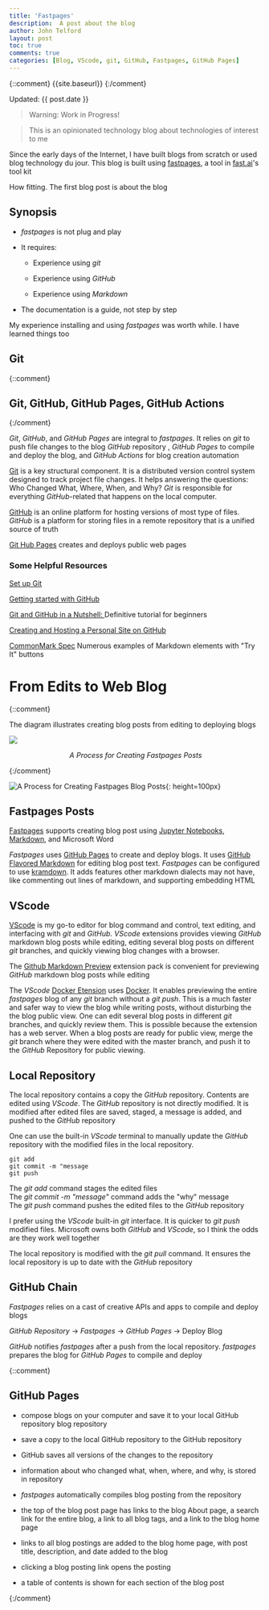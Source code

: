 ```yaml
---
title: 'Fastpages'
description:  A post about the blog 
author: John Telford
layout: post
toc: true
comments: true
categories: [Blog, VScode, git, GitHub, Fastpages, GitHub Pages]
---
```

 
{::comment}
{{site.baseurl}}
{:/comment}

Updated: {{ post.date }}

> Warning: Work in Progress!

> This is an opinionated technology blog about technologies of interest to me

Since the early days of the Internet, I have built  blogs from scratch or used   blog technology du jour. This blog is built using [fastpages](https://fastpages.fast.ai), a tool in [fast.ai](https://www.fast.ai/)'s tool kit

How fitting.  The first blog post is about the blog

## Synopsis

-  *fastpages* is not plug and play

- It requires:

    - Experience using *git*

    - Experience using *GitHub*

    - Experience using *Markdown*

- The documentation is a guide, not step by step

My experience installing and using *fastpages* was worth while. I have learned things too

## Git

{::comment}

## Git, GitHub, GitHub Pages, GitHub Actions

{:/comment}

*Git*, *GitHub*, and *GitHub Pages* are integral to *fastpages*. It relies on *git* to  push file changes to the blog *GitHub*  repository , *GitHub Pages* to compile and deploy the blog, and  *GitHub Actions*  for  blog creation  automation

[Git](https://git-scm.com) is a key structural component. It is a distributed version control system designed to track project file changes. It helps answering the questions: Who Changed What, Where, When, and Why? *Git* is responsible for everything *GitHub*-related that happens  on the local computer.

[GitHub](https://github.com) is an online platform for hosting  versions of most  type of files.  *GitHub* is a platform for storing files in a remote repository that is a unified source of truth

[Git Hub Pages](https://pages.github.com) creates and deploys public web pages 

### Some Helpful Resources

[Set up Git](https://docs.github.com/en/github/getting-started-with-github/set-up-git)

[Getting started with GitHub](https://docs.github.com/en/github/getting-started-with-github)

[Git and GitHub in a Nutshell: ](https://dev.to/educative/git-and-github-in-a-nutshell-definitive-tutorial-for-beginners-2i05) Definitive tutorial for beginners

[Creating and Hosting a Personal Site on GitHub](http://jmcglone.com/guides/github-pages/)

[CommonMark Spec](https://spec.commonmark.org/0.29/#links) Numerous examples of Markdown elements with "Try It" buttons


# From Edits to Web Blog

{::comment}

The diagram illustrates  creating blog posts from editing to deploying blogs

<img  src="{{site.baseurl}}/images/Fastpages.png" />

<p style="text-align: center;">
    <em>A Process for Creating Fastpages Posts</em>
</p>

{:/comment}

![]({{site.baseurl}}/images/Fastpages.png 'A Process for Creating Fastpages Blog Posts'){: height=100px}

## Fastpages Posts

[Fastpages](https://fastpages.fast.ai) supports creating blog post using [Jupyter Notebooks](https://fastpages.fast.ai),  [Markdown](https://guides.github.com/features/mastering-markdown/), and Microsoft Word

*Fastpages* uses [GitHub Pages](https://pages.github.com) to create and deploy blogs. It uses [GitHub Flavored Markdown](https://github.github.com/gfm) for  editing blog post text. *Fastpages* can be configured to use [kramdown](https://kramdown.gettalong.org/syntax.html#images). It adds features  other markdown dialects may not have, like commenting out lines of markdown, and supporting embedding HTML

## VScode

[VScode](https://code.visualstudio.com) is  my go-to editor for blog command and control,  text editing, and interfacing with *git* and *GitHub*.    *VScode* extensions provides viewing *GitHub* markdown blog posts while editing,   editing several  blog posts on different *git* branches, and quickly viewing  blog changes with a browser.

The [Github Markdown Preview](https://marketplace.visualstudio.com/items?itemName=bierner.github-markdown-preview) extension pack is  convenient  for  previewing  *GitHub* markdown blog posts while editing
 
The *VScode* [Docker Etension](https://marketplace.visualstudio.com/items?itemName=ms-azuretools.vscode-docker) uses [Docker](https://www.docker.com).  It  enables  previewing the  entire *fastpages* blog of any *git* branch without a *git push*. This is a much faster and safer way to view the  blog while writing   posts, without disturbing the the blog public view.  One can edit  several  blog posts in different *git* branches, and quickly review   them. This is possible because the extension has a web server. When a  blog posts are ready for public view, merge the  *git* branch where they were edited with the master branch,  and push it to the *GitHub* Repository for  public viewing. 

## Local Repository

The local repository contains a copy the *GitHub* repository. Contents are edited using *VScode*. The *GitHub* repository is not directly modified. It is modified after edited files are saved, staged, a message is added, and pushed  to the *GitHub* repository

One can use the built-in *VScode* terminal to manually update the *GitHub* repository with the modified files in the local repository. 

    git add
    git commit -m "message
    git push

The *git add* command stages the edited  files  
The *git commit -m "message"* command adds the "why" message  
The *git push* command pushes the edited files to the *GitHub* repository

I prefer using the *VScode* built-in *git* interface.  It is quicker to *git push* modified files. Microsoft owns both *GitHub* and *VScode*, so I think the odds are they work well together

The local repository is modified with the *git pull* command. It ensures the local repository is  up to date with the *GitHub* repository

## GitHub Chain

*Fastpages* relies on a cast of creative APIs and apps to compile and deploy blogs

*GitHub Repository* -> *Fastpages* -> *GitHub Pages* -> Deploy Blog

*GitHub* notifies *fastpages* after a push from the local repository. *fastpages* prepares the blog for *GitHub Pages* to compile and deploy

{::comment}

## GitHub Pages

- compose blogs on your computer and save it to your local GitHub repository blog repository

- save a copy to the local GitHub repository to the GitHub repository

- GitHub saves all versions of the changes to the repository

- information about who changed what, when, where, and why, is stored in repository 

- *fastpages*  automatically compiles  blog  posting from the repository

- the top of the blog post page has links to the blog About page, a search link for the entire blog,  a link to all blog tags, and a link to the blog home page

 - links to all blog postings are added to the blog home page, with post title, description, and date added to the blog

- clicking a blog posting link opens the posting

- a table of contents is 
shown for each section of the blog post 

{:/comment}

